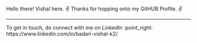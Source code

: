 Hello there! Vishal here. :v:
Thanks for hopping onto my GitHUB Profile. :v:
<hr>
To get in touch, do connect with me on LinkedIn :point_right: https://www.linkedin.com/in/badari-vishal-k2/
